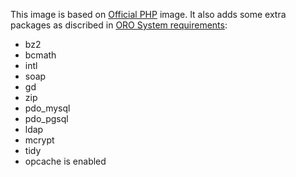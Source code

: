 This image is based on [Official PHP](https://hub.docker.com/_/php/) image.
It also adds some extra packages as discribed in [ORO System requirements](https://www.orocrm.com/documentation/current/system-requirements):
- bz2
- bcmath
- intl
- soap
- gd
- zip
- pdo_mysql
- pdo_pgsql
- ldap
- mcrypt
- tidy
- opcache is enabled

